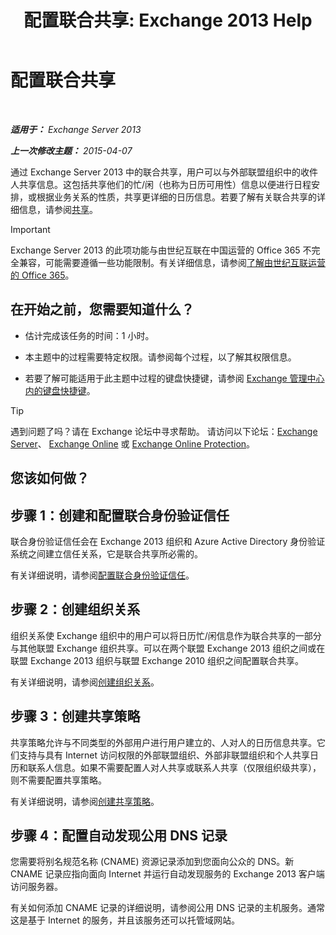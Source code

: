 ﻿---
title: '配置联合共享: Exchange 2013 Help'
TOCTitle: 配置联合共享
ms:assetid: b25ae450-def3-4797-a5fc-6e9bcee71a5d
ms:mtpsurl: https://technet.microsoft.com/zh-cn/library/JJ657483(v=EXCHG.150)
ms:contentKeyID: 50491317
ms.date: 01/11/2018
mtps_version: v=EXCHG.150
ms.translationtype: HT
---

# 配置联合共享

 

_**适用于：** Exchange Server 2013_

_**上一次修改主题：** 2015-04-07_

通过 Exchange Server 2013 中的联合共享，用户可以与外部联盟组织中的收件人共享信息。这包括共享他们的忙/闲（也称为日历可用性）信息以便进行日程安排，或根据业务关系的性质，共享更详细的日历信息。若要了解有关联合共享的详细信息，请参阅[共享](sharing-exchange-2013-help.md)。

> [!important]
> Exchange Server 2013 的此项功能与由世纪互联在中国运营的 Office 365 不完全兼容，可能需要遵循一些功能限制。有关详细信息，请参阅<a href="https://go.microsoft.com/fwlink/?linkid=313640">了解由世纪互联运营的 Office 365</a>。


## 在开始之前，您需要知道什么？

  - 估计完成该任务的时间：1 小时。

  - 本主题中的过程需要特定权限。请参阅每个过程，以了解其权限信息。

  - 若要了解可能适用于此主题中过程的键盘快捷键，请参阅 [Exchange 管理中心内的键盘快捷键](keyboard-shortcuts-in-the-exchange-admin-center-exchange-online-protection-help.md)。

> [!tip]
> 遇到问题了吗？请在 Exchange 论坛中寻求帮助。 请访问以下论坛：<a href="https://go.microsoft.com/fwlink/p/?linkid=60612">Exchange Server</a>、 <a href="https://go.microsoft.com/fwlink/p/?linkid=267542">Exchange Online</a> 或 <a href="https://go.microsoft.com/fwlink/p/?linkid=285351">Exchange Online Protection</a>。


## 您该如何做？

## 步骤 1：创建和配置联合身份验证信任

联合身份验证信任会在 Exchange 2013 组织和 Azure Active Directory 身份验证系统之间建立信任关系，它是联合共享所必需的。

有关详细说明，请参阅[配置联合身份验证信任](configure-a-federation-trust-exchange-2013-help.md)。

## 步骤 2：创建组织关系

组织关系使 Exchange 组织中的用户可以将日历忙/闲信息作为联合共享的一部分与其他联盟 Exchange 组织共享。可以在两个联盟 Exchange 2013 组织之间或在联盟 Exchange 2013 组织与联盟 Exchange 2010 组织之间配置联合共享。

有关详细说明，请参阅[创建组织关系](create-an-organization-relationship-exchange-2013-help.md)。

## 步骤 3：创建共享策略

共享策略允许与不同类型的外部用户进行用户建立的、人对人的日历信息共享。它们支持与具有 Internet 访问权限的外部联盟组织、外部非联盟组织和个人共享日历和联系人信息。如果不需要配置人对人共享或联系人共享（仅限组织级共享），则不需要配置共享策略。

有关详细说明，请参阅[创建共享策略](create-a-sharing-policy-exchange-2013-help.md)。

## 步骤 4：配置自动发现公用 DNS 记录

您需要将别名规范名称 (CNAME) 资源记录添加到您面向公众的 DNS。新 CNAME 记录应指向面向 Internet 并运行自动发现服务的 Exchange 2013 客户端访问服务器。

有关如何添加 CNAME 记录的详细说明，请参阅公用 DNS 记录的主机服务。通常这是基于 Internet 的服务，并且该服务还可以托管域网站。

